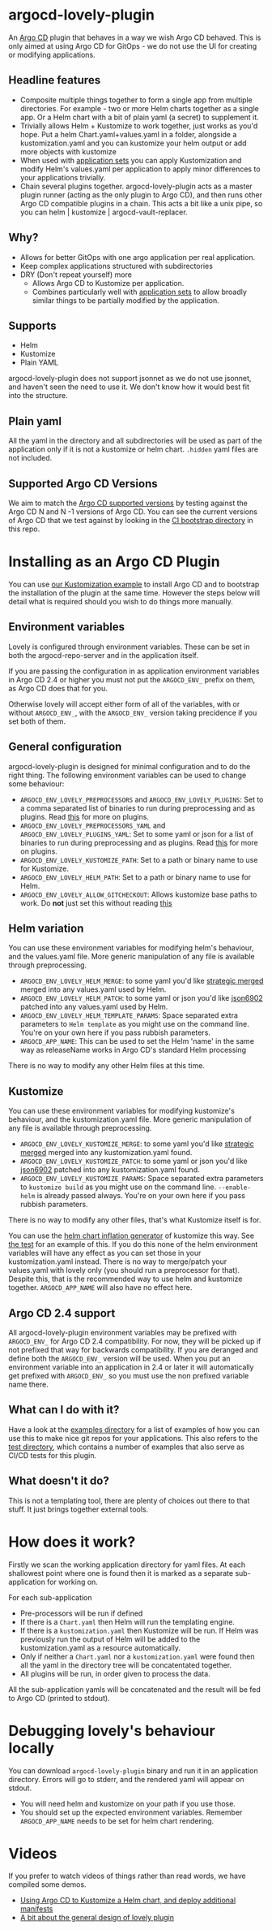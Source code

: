 # argocd-lovely-plugin
An [Argo CD](https://argoproj.github.io/argo-cd/) plugin that behaves in a way we wish Argo CD behaved. This is only aimed at using Argo CD for GitOps - we do not use the UI for creating or modifying applications.

## Headline features
- Composite multiple things together to form a single app from multiple directories. For example - two or more Helm charts together as a single app. Or a Helm chart with a bit of plain yaml (a secret) to supplement it.
- Trivially allows Helm + Kustomize to work together, just works as you'd hope. Put a helm Chart.yaml+values.yaml in a folder, alongside a kustomization.yaml and you can kustomize your helm output or add more objects with kustomize
- When used with [application sets](https://argocd-applicationset.readthedocs.io/en/stable/) you can apply Kustomization and modify Helm's values.yaml per application to apply minor differences to your applications trivially.
- Chain several plugins together. argocd-lovely-plugin acts as a master plugin runner (acting as the only plugin to Argo CD), and then runs other Argo CD compatible plugins in a chain. This acts a bit like a unix pipe, so you can helm | kustomize | argocd-vault-replacer.

## Why?
- Allows for better GitOps with one argo application per real application.
- Keep complex applications structured with subdirectories
- DRY (Don't repeat yourself) more
  - Allows Argo CD to Kustomize per application.
  - Combines particularly well with [application sets](https://argocd-applicationset.readthedocs.io/en/stable/) to allow broadly similar things to be partially modified by the application.

## Supports
- Helm
- Kustomize
- Plain YAML

argocd-lovely-plugin does not support jsonnet as we do not use jsonnet, and haven't seen the need to use it. We don't know how it would best fit into the structure.

## Plain yaml

All the yaml in the directory and all subdirectories will be used as part of the application only if it is not a kustomize or helm chart. `.hidden` yaml files are not included.

## Supported Argo CD Versions
We aim to match the [Argo CD supported versions](https://argo-cd.readthedocs.io/en/stable/operator-manual/installation/#supported-versions) by testing against the Argo CD N and N -1 versions of Argo CD. You can see the current versions of Argo CD that we test against by looking in the [CI bootstrap directory](.github/workflows/assets/bootstrap) in this repo.

# Installing as an Argo CD Plugin
You can use [our Kustomization example](examples/installation/argocd) to install Argo CD and to bootstrap the installation of the plugin at the same time. However the steps below will detail what is required should you wish to do things more manually.

## Environment variables

Lovely is configured through environment variables. These can be set in both the argocd-repo-server and in the application itself.

If you are passing the configuration in as application environment variables in Argo CD 2.4 or higher you must not put the `ARGOCD_ENV_` prefix on them, as Argo CD does that for you.

Otherwise lovely will accept either form of all of the variables, with or without `ARGOCD_ENV_`, with the `ARGOCD_ENV_` version taking precidence if you set both of them.

## General configuration
argocd-lovely-plugin is designed for minimal configuration and to do the right thing. The following environment variables can be used to change some behaviour:
- `ARGOCD_ENV_LOVELY_PREPROCESSORS` and `ARGOCD_ENV_LOVELY_PLUGINS`: Set to a comma separated list of binaries to run during preprocessing and as plugins. Read [this](doc/plugins.md) for more on plugins.
- `ARGOCD_ENV_LOVELY_PREPROCESSORS_YAML` and `ARGOCD_ENV_LOVELY_PLUGINS_YAML`: Set to some yaml or json for a list of binaries to run during preprocessing and as plugins. Read [this](doc/plugins.md) for more on plugins.
- `ARGOCD_ENV_LOVELY_KUSTOMIZE_PATH`: Set to a path or binary name to use for Kustomize.
- `ARGOCD_ENV_LOVELY_HELM_PATH`: Set to a path or binary name to use for Helm.
- `ARGOCD_ENV_LOVELY_ALLOW_GITCHECKOUT`: Allows kustomize base paths to work. Do **not** just set this without reading [this](doc/allow_git.md)

## Helm variation
You can use these environment variables for modifying helm's behaviour, and the values.yaml file. More generic manipulation of any file is available through preprocessing.
- `ARGOCD_ENV_LOVELY_HELM_MERGE`: to some yaml you'd like [strategic merged](https://kubectl.docs.kubernetes.io/references/kustomize/kustomization/patchesstrategicmerge/) merged into any values.yaml used by Helm.
- `ARGOCD_ENV_LOVELY_HELM_PATCH`: to some yaml or json you'd like [json6902](https://kubectl.docs.kubernetes.io/references/kustomize/kustomization/patchesjson6902/) patched into any values.yaml used by Helm.
- `ARGOCD_ENV_LOVELY_HELM_TEMPLATE_PARAMS`: Space separated extra parameters to `Helm template` as you might use on the command line. You're on your own here if you pass rubbish parameters.
- `ARGOCD_APP_NAME`: This can be used to set the Helm 'name' in the same way as releaseName works in Argo CD's standard Helm processing

There is no way to modify any other Helm files at this time.

## Kustomize
You can use these environment variables for modifying kustomize's behaviour, and the kustomization.yaml file. More generic manipulation of any file is available through preprocessing.
- `ARGOCD_ENV_LOVELY_KUSTOMIZE_MERGE`: to some yaml you'd like [strategic merged](https://kubectl.docs.kubernetes.io/references/kustomize/kustomization/patchesstrategicmerge/) merged into any kustomization.yaml found.
- `ARGOCD_ENV_LOVELY_KUSTOMIZE_PATCH`: to some yaml or json you'd like [json6902](https://kubectl.docs.kubernetes.io/references/kustomize/kustomization/patchesjson6902/) patched into any kustomization.yaml found.
- `ARGOCD_ENV_LOVELY_KUSTOMIZE_PARAMS`: Space separated extra parameters to `kustomize build` as you might use on the command line. `--enable-helm` is already passed always. You're on your own here if you pass rubbish parameters.

There is no way to modify any other files, that's what Kustomize itself is for.

You can use the [helm chart inflation generator](https://kubectl.docs.kubernetes.io/references/kustomize/builtins/#_helmchartinflationgenerator_) of kustomize this way. See [the test](test/helm_only_in_kustomize) for an example of this. If you do this none of the helm environment variables will have any effect as you can set those in your kustomization.yaml instead. There is no way to merge/patch your values.yaml with lovely only (you should run a preprocessor for that). Despite this, that is the recommended way to use helm and kustomize together. `ARGOCD_APP_NAME` will also have no effect here.

## Argo CD 2.4 support

All argocd-lovely-plugin environment variables may be prefixed with `ARGOCD_ENV_` for Argo CD 2.4 compatibility. For now, they will be picked up if not prefixed that way for backwards compatibility. If you are deranged and define both the `ARGOCD_ENV_` version will be used. When you put an environment variable into an application in 2.4 or later it will automatically get prefixed with `ARGOCD_ENV_` so you must use the non prefixed variable name there.

## What can I do with it?
Have a look at the [examples directory](examples/README.md) for a list of examples of how you can use this to make nice git repos for your applications. This also refers to the [test directory](test/README.md), which contains a number of examples that also serve as CI/CD tests for this plugin.

## What doesn't it do?
This is not a templating tool, there are plenty of choices out there to that stuff. It just brings together external tools.

# How does it work?
Firstly we scan the working application directory for yaml files. At each shallowest point where one is found then it is marked as a separate sub-application for working on.

For each sub-application
- Pre-processors will be run if defined
- If there is a `Chart.yaml` then Helm will run the templating engine.
- If there is a `kustomization.yaml` then Kustomize will be run. If Helm was previously run the output of Helm will be added to the kustomization.yaml as a resource automatically.
- Only if neither a `Chart.yaml` nor a `kustomization.yaml` were found then all the yaml in the directory tree will be concatentated together.
- All plugins will be run, in order given to process the data.

All the sub-application yamls will be concatenated and the result will be fed to Argo CD (printed to stdout).

# Debugging lovely's behaviour locally

You can download `argocd-lovely-plugin` binary and run it in an application directory. Errors will go to stderr, and the rendered yaml will appear on stdout.
- You will need helm and kustomize on your path if you use those.
- You should set up the expected environment variables. Remember `ARGOCD_APP_NAME` needs to be set for helm chart rendering.

# Videos
If you prefer to watch videos of things rather than read words, we have compiled some demos.

- [Using Argo CD to Kustomize a Helm chart, and deploy additional manifests](https://youtu.be/OMae_8DHELA)
- [A bit about the general design of lovely plugin](https://youtu.be/5BLHwWlgd1k)
